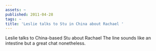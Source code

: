 ```yaml
---
assets: ~
published: 2011-04-28
tags: ~
title: 'Leslie talks to Stu in China about Rachael '
---
```

Leslie talks to China-based Stu about Rachael The line sounds like an intestine but a great chat nonetheless. 